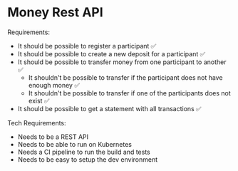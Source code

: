 # Money Rest API

Requirements:

- It should be possible to register a participant ✅
- It should be possible to create a new deposit for a participant ✅
- It should be possible to transfer money from one participant to another ✅
  - It shouldn't be possible to transfer if the participant does not have enough money ✅
  - It shouldn't be possible to transfer if one of the participants does not exist ✅
- It should be possible to get a statement with all transactions ✅

Tech Requirements:

- Needs to be a REST API 
- Needs to be able to run on Kubernetes
- Needs a CI pipeline to run the build and tests
- Needs to be easy to setup the dev environment
